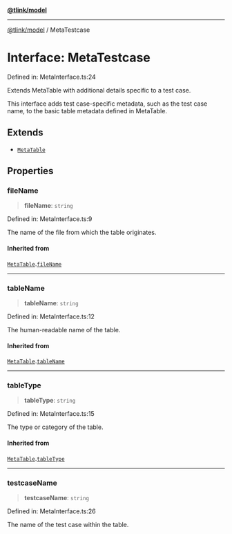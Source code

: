[**@tlink/model**](../README.md)

***

[@tlink/model](../globals.md) / MetaTestcase

# Interface: MetaTestcase

Defined in: MetaInterface.ts:24

Extends MetaTable with additional details specific to a test case.

This interface adds test case-specific metadata, such as the test case name,
to the basic table metadata defined in MetaTable.

## Extends

- [`MetaTable`](MetaTable.md)

## Properties

### fileName

> **fileName**: `string`

Defined in: MetaInterface.ts:9

The name of the file from which the table originates.

#### Inherited from

[`MetaTable`](MetaTable.md).[`fileName`](MetaTable.md#filename)

***

### tableName

> **tableName**: `string`

Defined in: MetaInterface.ts:12

The human-readable name of the table.

#### Inherited from

[`MetaTable`](MetaTable.md).[`tableName`](MetaTable.md#tablename)

***

### tableType

> **tableType**: `string`

Defined in: MetaInterface.ts:15

The type or category of the table.

#### Inherited from

[`MetaTable`](MetaTable.md).[`tableType`](MetaTable.md#tabletype)

***

### testcaseName

> **testcaseName**: `string`

Defined in: MetaInterface.ts:26

The name of the test case within the table.
